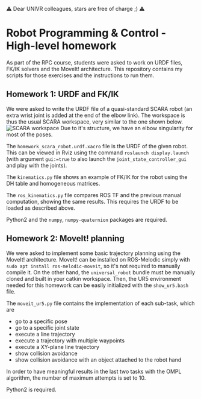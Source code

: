 ⚠ Dear UNIVR colleagues, stars are free of charge ;) ⚠

# Robot Programming & Control - High-level homework

As part of the RPC course, students were asked to work on URDF files, FK/IK solvers and the MoveIt! architecture.
This repository contains my scripts for those exercises and the instructions to run them.

## Homework 1: URDF and FK/IK
We were asked to write the URDF file of a quasi-standard SCARA robot (an extra wrist joint is added at the end of the elbow link).
The workspace is thus the usual SCARA workspace, very similar to the one shown below.
![SCARA workspace](https://www.dailyautomation.sk/wp-content/uploads/2016/05/Scara-roboty-workspace.-GIF.gif)
Due to it's structure, we have an elbow singularity for most of the poses.


The `homework_scara_robot.urdf.xacro` file is the URDF of the given robot. This can be viewed in Rviz using the command `roslaunch display.launch` (with argument `gui:=true` to also launch the `joint_state_controller_gui` and play with the joints).

The `kinematics.py` file shows an example of FK/IK for the robot using the DH table and homogeneous matrices.

The `ros_kinematics.py` file compares ROS TF and the previous manual computation, showing the same results. This requires the URDF to be loaded as described above.


Python2 and the `numpy`, `numpy-quaternion` packages are required.


## Homework 2: MoveIt! planning
We were asked to implement some basic trajectory planning using the MoveIt! architecture. MoveIt! can be installed on ROS-Melodic simply with `sudo apt install ros-melodic-moveit`, so it's not required to manually compile it.
On the other hand, the `universal_robot` bundle must be manually cloned and built in your catkin workspace. Then, the UR5 environment needed for this homework can be easily initialized with the `show_ur5.bash` file.

The `moveit_ur5.py` file contains the implementation of each sub-task, which are
- go to a specific pose
- go to a specific joint state
- execute a line trajectory
- execute a trajectory with multiple waypoints
- execute a XY-plane line trajectory
- show collision avoidance
- show collision avoidance with an object attached to the robot hand

In order to have meaningful results in the last two tasks with the OMPL algorithm, the number of maximum attempts is set to 10.

Python2 is required.

